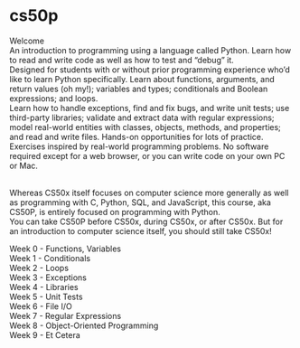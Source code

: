 # cs50p
Welcome <br>
An introduction to programming using a language called Python. Learn how to read and write code as well as how to test and “debug” it. <br> 
Designed for students with or without prior programming experience who’d like to learn Python specifically. Learn about functions, arguments, and return values (oh my!); variables and types; conditionals and Boolean expressions; and loops. <br>
Learn how to handle exceptions, find and fix bugs, and write unit tests; use third-party libraries; validate and extract data with regular expressions; model real-world entities with classes, objects, methods, and properties; and read and write files. Hands-on opportunities for lots of practice. <br> 
Exercises inspired by real-world programming problems. No software required except for a web browser, or you can write code on your own PC or Mac. <br>
<br>
<p>
Whereas CS50x itself focuses on computer science more generally as well as programming with C, Python, SQL, and JavaScript, this course, aka CS50P, is entirely focused on programming with Python. <br> 
You can take CS50P before CS50x, during CS50x, or after CS50x. But for an introduction to computer science itself, you should still take CS50x!
</p>

<p>
Week 0 - Functions, Variables <br>
Week 1 - Conditionals <br>
Week 2 - Loops <br>
Week 3 - Exceptions <br>
Week 4 - Libraries <br>
Week 5 - Unit Tests <br>
Week 6 - File I/O <br>
Week 7 - Regular Expressions <br>
Week 8 - Object-Oriented Programming <br>
Week 9 - Et Cetera <br>
</p>
